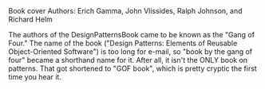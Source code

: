 <pic src="introduction/book-designpatterns.jpg" width="200px">
Book cover
</pic>

<pic src="https://cdn-images-1.medium.com/max/800/1*eaKM2sr72Gp4sd9VBNL59A.gif" width="200px">
Authors: Erich Gamma, John Vlissides, Ralph Johnson, and Richard Helm
</pic>

<p>

The authors of the DesignPatternsBook came to be known as the "Gang of Four." The name of the book ("Design Patterns: Elements of Reusable Object-Oriented Software") is too long for e-mail, so "book by the gang of four" became a shorthand name for it. After all, it isn't the ONLY book on patterns. That got shortened to "GOF book", which is pretty cryptic the first time you hear it.

<panel header="An example pattern from the book: Singleton :one: " expandable type="seamless">
  <include src="../singleton/index.md#main" />
</panel>
